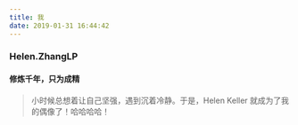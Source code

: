```yaml
---
title: 我
date: 2019-01-31 16:44:42
---
```

### Helen.ZhangLP
#### 修炼千年，只为成精
> 小时候总想着让自己坚强，遇到沉着冷静。于是，Helen Keller 就成为了我的偶像了！哈哈哈哈！
